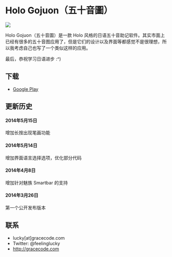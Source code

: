 # Holo Gojuon（五十音圖）


![](http://files.gracecode.com/2014_03_26/1395822850@320.png)


Holo Gojuon（五十音圖）是一款 Holo 风格的日语五十音助记软件。其实市面上已经有很多的五十音图应用了，但是它们的设计以及界面等都感觉不是很理想，所以我考虑自己也写了一个类似这样的应用。

最后，恭祝学习日语进步 :^)


## 下载


* [Google Play](https://play.google.com/store/apps/details?id=com.gracecode.android.gojuon)  


## 更新历史

#### 2014年5月15日

增加长按出现笔画功能

#### 2014年5月14日

增加界面语言选择选项，优化部分代码

#### 2014年4月8日

增加针对魅族 Smartbar 的支持

#### 2014年3月26日

第一个公开发布版本


## 联系

* lucky[at]gracecode.com
* Twitter: @feelinglucky
* http://gracecode.com
